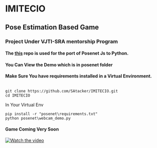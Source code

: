 # IMITECIO
## Pose Estimation Based Game
### Project Under VJTI-SRA mentorship Program
#### The [this](https://github.com/rwightman/posenet-python) repo is used for the port of Posenet Js to Python.
#### You Can View the Demo which is in posenet folder
#### Make Sure You have requirements installed in a Virtual Environment.<br>
```

git clone https://github.com/SAtacker/IMITECIO.git
cd IMITECIO

```
In Your Virtual Env
```
pip install -r "posenet\requirements.txt" 
python posenet\webcam_demo.py

```

#### Game Coming Very Soon
[![Watch the video](https://img.youtube.com/vi/gNKyBx6aLjc/hqdefault.jpg)](https://youtu.be/gNKyBx6aLjc)
